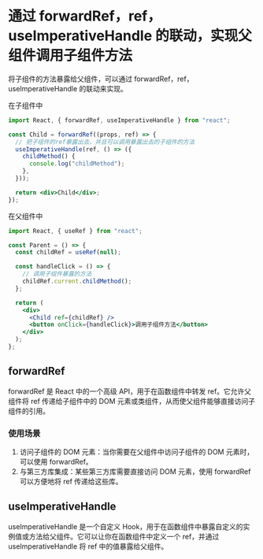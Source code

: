 # 通过 forwardRef，ref，useImperativeHandle 的联动，实现父组件调用子组件方法

将子组件的方法暴露给父组件，可以通过 forwardRef，ref，useImperativeHandle 的联动来实现。

在子组件中

```jsx
import React, { forwardRef, useImperativeHandle } from "react";

const Child = forwardRef((props, ref) => {
  // 把子组件的ref暴露出去，并且可以调用暴露出去的子组件的方法
  useImperativeHandle(ref, () => ({
    childMethod() {
      console.log("childMethod");
    },
  }));

  return <div>Child</div>;
});
```

在父组件中

```jsx
import React, { useRef } from "react";

const Parent = () => {
  const childRef = useRef(null);

  const handleClick = () => {
    // 调用子组件暴露的方法
    childRef.current.childMethod();
  };

  return (
    <div>
      <Child ref={childRef} />
      <button onClick={handleClick}>调用子组件方法</button>
    </div>
  );
};
```

## forwardRef

forwardRef 是 React 中的一个高级 API，用于在函数组件中转发 ref。它允许父组件将 ref 传递给子组件中的 DOM 元素或类组件，从而使父组件能够直接访问子组件的引用。

### 使用场景

1. 访问子组件的 DOM 元素：当你需要在父组件中访问子组件的 DOM 元素时，可以使用 forwardRef。
2. 与第三方库集成：某些第三方库需要直接访问 DOM 元素，使用 forwardRef 可以方便地将 ref 传递给这些库。

## useImperativeHandle

useImperativeHandle 是一个自定义 Hook，用于在函数组件中暴露自定义的实例值或方法给父组件。它可以让你在函数组件中定义一个 ref，并通过 useImperativeHandle 将 ref 中的值暴露给父组件。
